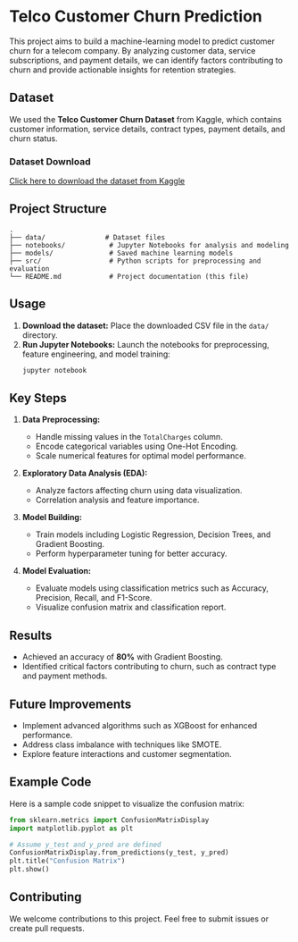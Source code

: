 # Telco Customer Churn Prediction

This project aims to build a machine-learning model to predict customer churn for a telecom company. By analyzing customer data, service subscriptions, and payment details, we can identify factors contributing to churn and provide actionable insights for retention strategies.

## Dataset
We used the **Telco Customer Churn Dataset** from Kaggle, which contains customer information, service details, contract types, payment details, and churn status.

### Dataset Download
[Click here to download the dataset from Kaggle](https://www.kaggle.com/datasets/blastchar/telco-customer-churn)

## Project Structure
```
.
├── data/               # Dataset files
├── notebooks/           # Jupyter Notebooks for analysis and modeling
├── models/              # Saved machine learning models
├── src/                 # Python scripts for preprocessing and evaluation
└── README.md            # Project documentation (this file)
```

## Usage
1. **Download the dataset:** Place the downloaded CSV file in the `data/` directory.
2. **Run Jupyter Notebooks:** Launch the notebooks for preprocessing, feature engineering, and model training:
   ```bash
   jupyter notebook
   ```

## Key Steps
1. **Data Preprocessing:**
   - Handle missing values in the `TotalCharges` column.
   - Encode categorical variables using One-Hot Encoding.
   - Scale numerical features for optimal model performance.

2. **Exploratory Data Analysis (EDA):**
   - Analyze factors affecting churn using data visualization.
   - Correlation analysis and feature importance.

3. **Model Building:**
   - Train models including Logistic Regression, Decision Trees, and Gradient Boosting.
   - Perform hyperparameter tuning for better accuracy.

4. **Model Evaluation:**
   - Evaluate models using classification metrics such as Accuracy, Precision, Recall, and F1-Score.
   - Visualize confusion matrix and classification report.

## Results
- Achieved an accuracy of **80%** with Gradient Boosting.
- Identified critical factors contributing to churn, such as contract type and payment methods.

## Future Improvements
- Implement advanced algorithms such as XGBoost for enhanced performance.
- Address class imbalance with techniques like SMOTE.
- Explore feature interactions and customer segmentation.

## Example Code
Here is a sample code snippet to visualize the confusion matrix:
```python
from sklearn.metrics import ConfusionMatrixDisplay
import matplotlib.pyplot as plt

# Assume y_test and y_pred are defined
ConfusionMatrixDisplay.from_predictions(y_test, y_pred)
plt.title("Confusion Matrix")
plt.show()
```

## Contributing
We welcome contributions to this project. Feel free to submit issues or create pull requests.

